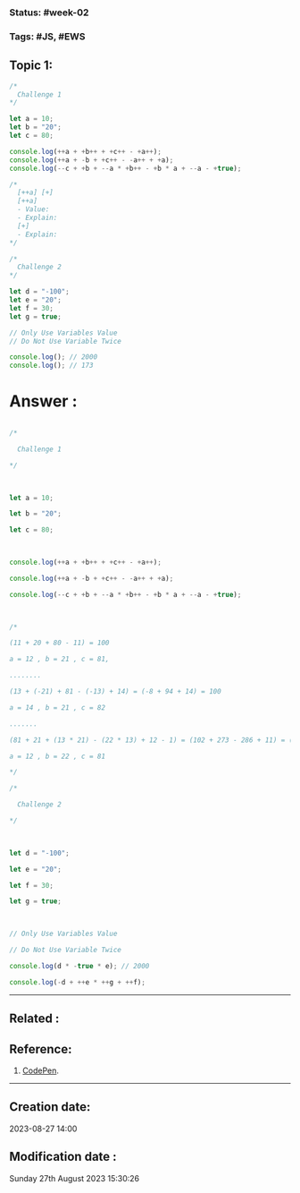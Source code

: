 
### Status: #week-02  

### Tags: #JS, #EWS 

## Topic 1: 


```javascript
/*
  Challenge 1
*/

let a = 10;
let b = "20";
let c = 80;

console.log(++a + +b++ + +c++ - +a++);
console.log(++a + -b + +c++ - -a++ + +a);
console.log(--c + +b + --a * +b++ - +b * a + --a - +true);

/*
  [++a] [+]
  [++a]
  - Value:
  - Explain:
  [+]
  - Explain:
*/

/*
  Challenge 2
*/

let d = "-100";
let e = "20";
let f = 30;
let g = true;

// Only Use Variables Value
// Do Not Use Variable Twice

console.log(); // 2000
console.log(); // 173
````

# Answer : 
````js

/*

  Challenge 1

*/

  

let a = 10;

let b = "20";

let c = 80;

  

console.log(++a + +b++ + +c++ - +a++);

console.log(++a + -b + +c++ - -a++ + +a);

console.log(--c + +b + --a * +b++ - +b * a + --a - +true);

  

/*

(11 + 20 + 80 - 11) = 100

a = 12 , b = 21 , c = 81,

........

(13 + (-21) + 81 - (-13) + 14) = (-8 + 94 + 14) = 100

a = 14 , b = 21 , c = 82

.......

(81 + 21 + (13 * 21) - (22 * 13) + 12 - 1) = (102 + 273 - 286 + 11) = (375 - 275) = 100

a = 12 , b = 22 , c = 81

*/

/*

  Challenge 2

*/

  

let d = "-100";

let e = "20";

let f = 30;

let g = true;

  

// Only Use Variables Value

// Do Not Use Variable Twice

console.log(d * -true * e); // 2000

console.log(-d + ++e * ++g + ++f);
````


______________________________________________________________________


## Related : 



## Reference: 

1.   [CodePen](https://codepen.io/Fahad-Mohamed/pen/ZEPGerY?editors=1111).


---

  ## Creation date: 
  
  2023-08-27 14:00 
  
  
   ## Modification date :
   
   Sunday 27th August 2023 15:30:26